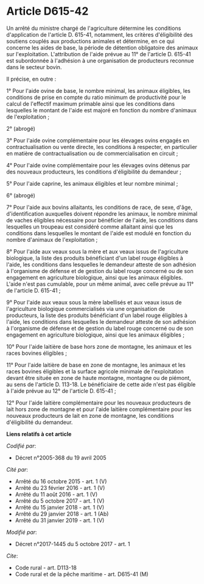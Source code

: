 # Article D615-42

Un arrêté du ministre chargé de l'agriculture détermine les conditions d'application de l'article D. 615-41, notamment, les
critères d'éligibilité des soutiens couplés aux productions animales et détermine, en ce qui concerne les aides de base, la
période de détention obligatoire des animaux sur l'exploitation. L'attribution de l'aide prévue au 11° de l'article D. 615-41
est subordonnée à l'adhésion à une organisation de producteurs reconnue dans le secteur bovin.

Il précise, en outre :

1° Pour l'aide ovine de base, le nombre minimal, les animaux éligibles, les conditions de prise en compte du ratio minimum de
productivité pour le calcul de l'effectif maximum primable ainsi que les conditions dans lesquelles le montant de l'aide est
majoré en fonction du nombre d'animaux de l'exploitation ;

2° (abrogé)

3° Pour l'aide ovine complémentaire pour les élevages ovins engagés en contractualisation ou vente directe, les conditions à
respecter, en particulier en matière de contractualisation ou de commercialisation en circuit ;

4° Pour l'aide ovine complémentaire pour les élevages ovins détenus par des nouveaux producteurs, les conditions
d'éligibilité du demandeur ;

5° Pour l'aide caprine, les animaux éligibles et leur nombre minimal ;

6° (abrogé)

7° Pour l'aide aux bovins allaitants, les conditions de race, de sexe, d'âge, d'identification auxquelles doivent répondre
les animaux, le nombre minimal de vaches éligibles nécessaire pour bénéficier de l'aide, les conditions dans lesquelles un
troupeau est considéré comme allaitant ainsi que les conditions dans lesquelles le montant de l'aide est modulé en fonction
du nombre d'animaux de l'exploitation ;

8° Pour l'aide aux veaux sous la mère et aux veaux issus de l'agriculture biologique, la liste des produits bénéficiant d'un
label rouge éligibles à l'aide, les conditions dans lesquelles le demandeur atteste de son adhésion à l'organisme de défense
et de gestion du label rouge concerné ou de son engagement en agriculture biologique, ainsi que les animaux éligibles. L'aide
n'est pas cumulable, pour un même animal, avec celle prévue au 11° de l'article D. 615-41 ;

9° Pour l'aide aux veaux sous la mère labellisés et aux veaux issus de l'agriculture biologique commercialisés via une
organisation de producteurs, la liste des produits bénéficiant d'un label rouge éligibles à l'aide, les conditions dans
lesquelles le demandeur atteste de son adhésion à l'organisme de défense et de gestion du label rouge concerné ou de son
engagement en agriculture biologique, ainsi que les animaux éligibles ;

10° Pour l'aide laitière de base hors zone de montagne, les animaux et les races bovines éligibles ;

11° Pour l'aide laitière de base en zone de montagne, les animaux et les races bovines éligibles et la surface agricole
minimale de l'exploitation devant être située en zone de haute montagne, montagne ou de piémont, au sens de l'article D.
113-18. Le bénéficiaire de cette aide n'est pas éligible à l'aide prévue au 12° de l'article D. 615-41 ;

12° Pour l'aide laitière complémentaire pour les nouveaux producteurs de lait hors zone de montagne et pour l'aide laitière
complémentaire pour les nouveaux producteurs de lait en zone de montagne, les conditions d'éligibilité du demandeur.

**Liens relatifs à cet article**

_Codifié par_:

  - Décret n°2005-368 du 19 avril 2005

_Cité par_:

  - Arrêté du 16 octobre 2015 - art. 1 (V)
  - Arrêté du 23 février 2016 - art. 1 (V)
  - Arrêté du 11 août 2016 - art. 1 (V)
  - Arrêté du 5 octobre 2017 - art. 1 (V)
  - Arrêté du 15 janvier 2018 - art. 1 (V)
  - Arrêté du 29 janvier 2018 - art. 1 (Ab)
  - Arrêté du 31 janvier 2019 - art. 1 (V)

_Modifié par_:

  - Décret n°2017-1445 du 5 octobre 2017 - art. 1

_Cite_:

  - Code rural - art. D113-18
  - Code rural et de la pêche maritime - art. D615-41 (M)
